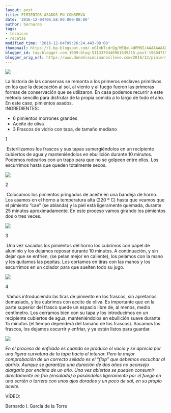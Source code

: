 ```yaml
---
layout: post
title: PIMIENTOS ASADOS EN CONSERVA
date: '2016-12-04T06:58:00.000-08:00'
author: bernardo
tags:
- tecnicas
- recetas
modified_time: '2016-12-04T09:26:24.443-08:00'
thumbnail: https://1.bp.blogspot.com/-nGImbTsdrQg/WEQxL4dFM0I/AAAAAAAADOY/6Tf3gdAJtLs3Hl4yWkpQQdE7Dwedxs_CACLcB/s72-c/18.JPG
blogger_id: tag:blogger.com,1999:blog-5113370346961639215.post-1960471503844994728
blogger_orig_url: https://www.dondelacocinanoslleve.com/2016/12/pimientos-asados-en-conserva.html
---
```


![](https://1.bp.blogspot.com/-nGImbTsdrQg/WEQxL4dFM0I/AAAAAAAADOY/6Tf3gdAJtLs3Hl4yWkpQQdE7Dwedxs_CACLcB/s400/18.JPG)

  

La historia de las conservas se remonta a los primeros enclaves primitivos en los que la desecación al sol, al viento y al fuego fueron las primeras formas de conservación que se utilizaron. En casa podemos recurrir a este método sencillo para disfrutar de la propia comida a lo largo de todo el año. En este caso, pimientos asados.  
INGREDIENTES:
* 6 pimientos morrones grandes
* Aceite de oliva
* 3 Frascos de vidrio con tapa, de tamaño mediano  

1

 Esterilizamos los frascos y sus tapas sumergiéndolos en un recipiente cubiertos de agua y manteniéndolos en ebullición durante 10 minutos. Podemos rodearlos con un trapo para que no se golpeen entre ellos. Los escurrimos hasta que queden totalmente secos.  

![](https://4.bp.blogspot.com/-XQwG2X4vtiE/WEQt4voFLiI/AAAAAAAADN8/w4Y9bhvozJw3a_d0EpQlZvHFAp8gaXAOwCLcB/s320/02.JPG)

  

2

 Colocamos los pimientos pringados de aceite en una bandeja de horno. Los asamos en el horno a temperatura alta (220 º C) hasta que veamos que el pimiento “cae” (se ablanda) y la piel está ligeramente quemada, durante 25 minutos aproximadamente. En este proceso vamos girando los pimientos dos o tres veces.  

![](https://3.bp.blogspot.com/-7JzCwcHlIx0/WEQuiOEFAOI/AAAAAAAADOI/KjeUCszXXg8LUVpE8D94kAUYvEl60xZIgCLcB/s320/05.JPG)

  

3

 Una vez sacados los pimientos del horno los cubrimos con papel de aluminio y los dejamos reposar durante 10 minutos. A continuación, y sin dejar que se enfríen, (se pelan mejor en caliente), los pelamos con la mano y les quitamos las pepitas. Los cortamos en tiras con las manos y los escurrimos en un colador para que suelten todo su jugo.  

![](https://3.bp.blogspot.com/-DUFnmXZpTNw/WEQuC9cw5sI/AAAAAAAADOA/DNP5ld9NNnYRDuFIy4LS9BjGNxy7Sh_SwCLcB/s320/09.JPG)

  

4

 Vamos introduciendo las tiras de pimiento en los frascos, sin apretarlos demasiado, y los cubrimos con aceite de oliva. Es importante que en la parte superior del frasco quede un espacio libre de, al menos, medio centímetro. Los cerramos bien con su tapa y los introducimos en un recipiente cubiertos de agua, manteniéndolos en ebullición suave durante 15 minutos (el tiempo dependerá del tamaño de los frascos). Sacamos los frascos, los dejamos escurrir y enfriar, y ya están listos para guardar.  

![](https://2.bp.blogspot.com/-dBW2hyu1qoc/WEQxSDHiAZI/AAAAAAAADOc/uUGjSuUane0j916I3x7R2QYp9lrObt6cACLcB/s320/24.JPG)  

_En el proceso de enfriado es cuando se produce el vacío y se aprecia por una ligera curvatura de la tapa hacia el interior. Pero la mejor comprobación de un correcto sellado es el “flop” que debemos escuchar al abrirlo. Aunque se garantiza una duración de dos años no aconsejo alargarlo por encima de un año. Una vez abiertos se pueden consumir directamente en frío (ensalada) o pasándolos ligeramente por el fuego en una sartén o tartera con unos ajos dorados y un poco de sal, en su propio aceite._  

VÍDEO:

  

  

Bernardo I. García de la Torre
